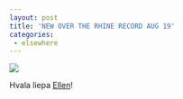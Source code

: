 ```yaml
---
layout: post
title: 'NEW OVER THE RHINE RECORD AUG 19'
categories:
 - elsewhere
---
```



<img src="http://www.pastemusic.com/images/product/unscaled/ohiocover.jpg" />



Hvala liepa <a href="http://www.ellensjourney.org/stranger/">Ellen</a>!
